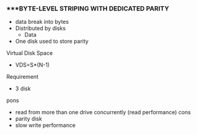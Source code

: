  ### ***BYTE-LEVEL STRIPING WITH DEDICATED PARITY

  - data break into bytes 
  - Distributed by disks
	  - Data
  - One disk used to store parity 

Virtual Disk Space 
 - VDS=S*(N-1)


Requirement 
 - 3 disk


pons 
  - read from more than one drive concurrently (read performance)
cons 
 - parity disk 
 - slow write performance
